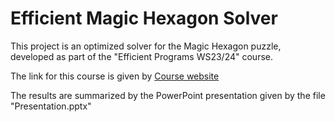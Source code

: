 # Efficient Magic Hexagon Solver

This project is an optimized solver for the Magic Hexagon puzzle, developed as part of the "Efficient Programs WS23/24" course. 

The link for this course is given by
[Course website](https://tiss.tuwien.ac.at/course/courseDetails.xhtml?dswid=3475&dsrid=44&courseNr=185190&semester=2024W&locale=en)

The results are summarized by the PowerPoint presentation given by the file "Presentation.pptx"
